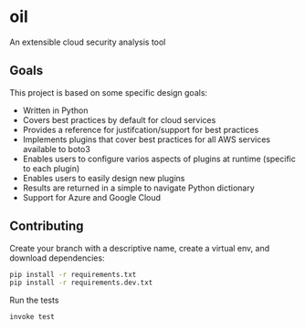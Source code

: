 oil
====

An extensible cloud security analysis tool

## Goals
This project is based on some specific design goals:
* Written in Python
* Covers best practices by default for cloud services
* Provides a reference for justifcation/support for best practices
* Implements plugins that cover best practices for all AWS services available to boto3
* Enables users to configure varios aspects of plugins at runtime (specific to each plugin)
* Enables users to easily design new plugins
* Results are returned in a simple to navigate Python dictionary
* Support for Azure and Google Cloud

## Contributing
Create your branch with a descriptive name, create a virtual env, and download dependencies:
```bash
pip install -r requirements.txt
pip install -r requirements.dev.txt
```

Run the tests
```bash
invoke test
```
